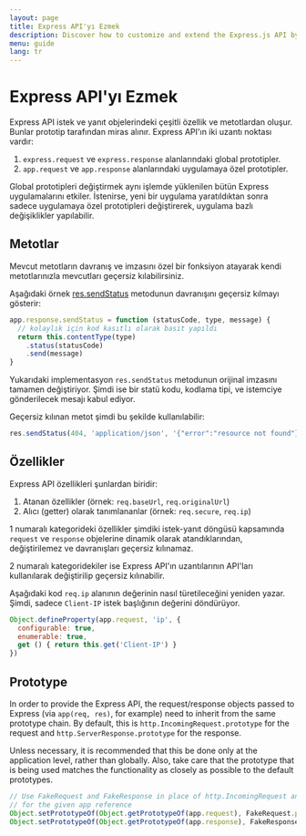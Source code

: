 ```yaml
---
layout: page
title: Express API'yı Ezmek
description: Discover how to customize and extend the Express.js API by overriding methods and properties on the request and response objects using prototypes.
menu: guide
lang: tr
---
```


<div id="page-doc" markdown="1">

# Express API'yı Ezmek

Express API istek ve yanıt objelerindeki çeşitli özellik ve metotlardan oluşur. Bunlar prototip tarafından miras alınır. Express API'ın iki uzantı noktası vardır:

1. `express.request` ve `express.response` alanlarındaki global prototipler.
2. `app.request` ve `app.response` alanlarındaki uygulamaya özel prototipler.

Global prototipleri değiştirmek aynı işlemde yüklenilen bütün Express uygulamalarını etkiler. İstenirse, yeni bir uygulama yaratıldıktan sonra sadece uygulamaya özel prototipleri değiştirerek, uygulama bazlı değişiklikler yapılabilir.

## Metotlar

Mevcut metotların davranış ve imzasını özel bir fonksiyon atayarak kendi metotlarınızla mevcutları geçersiz kılabilirsiniz.

Aşağıdaki örnek [res.sendStatus](/4x/api.html#res.sendStatus) metodunun davranışını geçersiz kılmayı gösterir:

```js
app.response.sendStatus = function (statusCode, type, message) {
  // kolaylık için kod kasıtlı olarak basit yapıldı
  return this.contentType(type)
    .status(statusCode)
    .send(message)
}
```

Yukarıdaki implementasyon `res.sendStatus` metodunun orijinal imzasını tamamen değiştiriyor. Şimdi ise bir statü kodu, kodlama tipi, ve istemciye gönderilecek mesajı kabul ediyor.

Geçersiz kılınan metot şimdi bu şekilde kullanılabilir:

```js
res.sendStatus(404, 'application/json', '{"error":"resource not found"}')
```

## Özellikler

Express API özellikleri şunlardan biridir:

1. Atanan özellikler (örnek: `req.baseUrl`, `req.originalUrl`)
2. Alıcı (getter) olarak tanımlananlar (örnek: `req.secure`, `req.ip`)

1 numaralı kategorideki özellikler şimdiki istek-yanıt döngüsü kapsamında `request` ve `response` objelerine dinamik olarak atandıklarından, değiştirilemez ve davranışları geçersiz kılınamaz.

2 numaralı kategoridekiler ise Express API'ın uzantılarının API'ları kullanılarak değiştirilip geçersiz kılınabilir.

Aşağıdaki kod `req.ip` alanının değerinin nasıl türetileceğini yeniden yazar. Şimdi, sadece  `Client-IP` istek başlığının değerini döndürüyor.

```js
Object.defineProperty(app.request, 'ip', {
  configurable: true,
  enumerable: true,
  get () { return this.get('Client-IP') }
})
```

## Prototype

In order to provide the Express API, the request/response objects passed to Express (via `app(req, res)`, for example) need to inherit from the same prototype chain. By default, this is `http.IncomingRequest.prototype` for the request and `http.ServerResponse.prototype` for the response.

Unless necessary, it is recommended that this be done only at the application level, rather than globally. Also, take care that the prototype that is being used matches the functionality as closely as possible to the default prototypes.

```js
// Use FakeRequest and FakeResponse in place of http.IncomingRequest and http.ServerResponse
// for the given app reference
Object.setPrototypeOf(Object.getPrototypeOf(app.request), FakeRequest.prototype)
Object.setPrototypeOf(Object.getPrototypeOf(app.response), FakeResponse.prototype)
```

</div>
